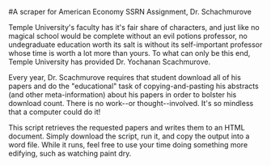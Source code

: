 #A scraper for American Economy SSRN Assignment, Dr. Schachmurove

Temple University's faculty has it's fair share of characters, and just like no magical school would be complete without an evil potions professor, no undegraduate education worth its salt is without its self-important professor whose time is worth a lot more than yours. To what can only be this end, Temple University has provided Dr. Yochanan Scachmurove.

Every year, Dr. Scachmurove requires that student download all of his papers and do the "educational" task of copying-and-pasting his abstracts (and other meta-information) about his papers in order to bolster his download count. There is no work--or thought--involved. It's so mindless that a computer could do it!

This script retrieves the requested papers and writes them to an HTML document. Simply download the script, run it, and copy the output into a word file. While it runs, feel free to use your time doing something more edifying, such as watching paint dry.
